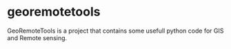 # georemotetools
GeoRemoteTools is a project that contains some usefull python code for GIS and Remote sensing.
